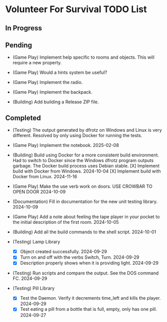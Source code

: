 # Volunteer For Survival TODO List

## In Progress

## Pending

* (Game Play) Implement help specific to rooms and objects. This will require a new property.

* (Game Play) Would a hints system be useful?

* (Game Play) Implement the radio.

* (Game Play) Implement the backpack.

* (Building) Add building a Release ZIP file.

## Completed

* (Testing) The output generated by dfrotz on Windows and Linux is very different.
  Resolved by only using Docker for running the tests.

* (Game Play) Implement the notebook. 2025-02-08

* (Building) Build using Docker for a more consistent build environment.
  Had to switch to Docker since the Windows dfrotz program outputs garbage.
  The Docker build process uses Debian stable.
  [X] Implement build with Docker from Windows. 2024-10-04
  [X] Implement build with Docker from Linux. 2024-11-16

* (Game Play) Make the use verb work on doors. USE CROWBAR TO OPEN DOOR 2024-10-09

* (Documentation) Fill in documentation for the new unit testing library. 2024-10-09

* (Game Play) Add a note about feeling the tape player in your pocket to the initial description of the first room. 2024-10-05

* (Building) Add all the build commands to the shell script. 2024-10-01

* (Testing) Lamp Library
  * [X] Object created successfully. 2024-09-29
  * [X] Turn on and off with the verbs Switch, Turn. 2024-09-29
  * [X] Description properly shows when it is providing light. 2024-09-29

* (Testing) Run scripts and compare the output. See the DOS command FC. 2024-09-29

* (Testing) Pill Library
  * [X] Test the Daemon. Verify it decrements time_left and kills the player. 2024-09-29
  * [X] Test eating a pill from a bottle that is full, empty, only has one pill. 2024-09-27
